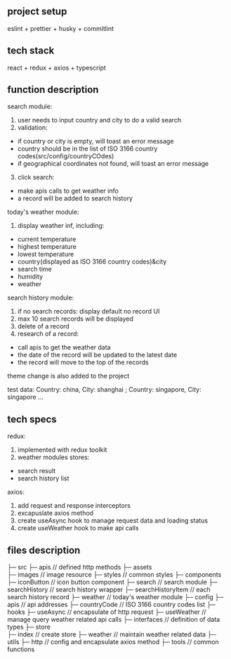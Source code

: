 ## project setup

eslint + prettier + husky + commitlint

## tech stack

react + redux + axios + typescript

## function description

search module:

1. user needs to input country and city to do a valid search
2. validation:

- if country or city is empty, will toast an error message
- country should be in the list of ISO 3166 country codes(src/config/countryCOdes)
- if geographical coordinates not found, will toast an error message

3. click search:

- make apis calls to get weather info
- a record will be added to search history

today's weather module:

1. display weather inf, including:

- current temperature
- highest temperature
- lowest temperature
- country(displayed as ISO 3166 country codes)&city
- search time
- humidity
- weather

search history module:

1. if no search records: display default no record UI
2. max 10 search records will be displayed
3. delete of a record
4. research of a record:

- call apis to get the weather data
- the date of the record will be updated to the latest date
- the record will move to the top of the records

theme change is also added to the project

test data: Country: china, City: shanghai ; Country: singapore, City: singapore ...

## tech specs

redux:

1. implemented with redux toolkit
2. weather modules stores:

- search result
- search history list

axios:

1. add request and response interceptors
2. excapuslate axios method
3. create useAsync hook to manage request data and loading status
4. create useWeather hook to make api calls

## files description

├─ src
    ├─ apis        // defined http methods
    ├─ assets  
         ├─ images // image resource
         ├─ styles // common styles
    ├─ components
        ├─ iconButton // icon button component
        ├─ search // search module
        ├─ searchHistory // search history wrapper
        ├─ searchHistoryItem // each search history record
        ├─ weather // today's weather module
    ├─ config
        ├─ apis // api addresses
        ├─ countryCode // ISO 3166 country codes list
    ├─ hooks
        ├─ useAsync // encapsulate of http request
        ├─ useWeather // manage query weather related api calls
    ├─ interfaces // definition of data types
    ├─ store  
         ├─ index // create store
         ├─ weather // maintain weather related data
    ├─ utils
         ├─ http // config and encapsulate axios method
         ├─ tools // common functions
